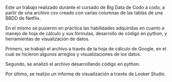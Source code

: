 Este un trabajo realizado durante el cursado de Big Data de Codo a codo, a partir de una archivo csv creado con varias columnas de las tablas de una BBDD de Netflix.

En el mismo se pusieron en práctica las habilidades adquiridas en cuanto a manejo de hoja de cálculo y sus fórmulas, desarrollo de código en python, y herramientas de visualización de datos.

Primero, se trabajó el archivo a través de la hoja de cálculo de Google, en el cual se hicieron algunos arreglos y visualizaciones de los datos.

Segundo, se analizó el archivo desarrollando código en python.

Por último, se realizo un informe de visualización a través de Looker Studio.
